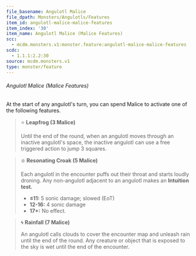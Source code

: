 ```yaml
---
file_basename: Angulotl Malice
file_dpath: Monsters/Angulotls/Features
item_id: angulotl-malice-malice-features
item_index: '30'
item_name: Angulotl Malice (Malice Features)
scc:
  - mcdm.monsters.v1:monster.feature:angulotl-malice-malice-features
scdc:
  - 1.1.1:2.2:30
source: mcdm.monsters.v1
type: monster/feature
---
```


###### Angulotl Malice (Malice Features)

At the start of any angulotl's turn, you can spend Malice to activate one of the following features.

<!-- -->
> ⭐️ **Leapfrog (3 Malice)**
>
> Until the end of the round, when an angulotl moves through an inactive angulotl's space, the inactive angulotl can use a free triggered action to jump 3 squares.

<!-- -->
> ❇️ **Resonating Croak (5 Malice)**
>
> Each angulotl in the encounter puffs out their throat and starts loudly droning. Any non-angulotl adjacent to an angulotl makes an **Intuition test.**
>
> - **≤11:** 5 sonic damage; slowed (EoT)
> - **12-16:** 4 sonic damage
> - **17+:** No effect.

<!-- -->
> 🌀 **Rainfall (7 Malice)**
>
> An angulotl calls clouds to cover the encounter map and unleash rain until the end of the round. Any creature or object that is exposed to the sky is wet until the end of the encounter.
